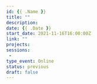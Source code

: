 ```yaml
---
id: {{ .Name }}
title: ""
description: 
date: {{ .Date }}
start_date: 2021-11-16T16:00:00Z
link: "" 
projects: 
sessions: 
 - 
type_event: Online
status: previous
draft: false
---
```




